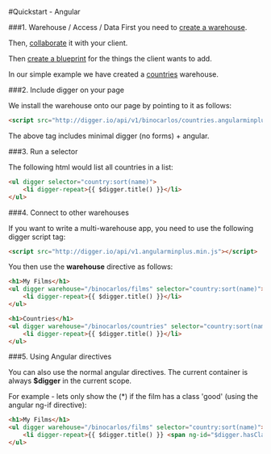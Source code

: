 #Quickstart - Angular

###1. Warehouse / Access / Data
First you need to [create a warehouse](./user-gettingstarted).

Then, [collaborate](./user-collaboration) it with your client.

Then [create a blueprint](./user-blueprints) for the things the client wants to add.

In our simple example we have created a [countries](http://digger.io/binocarlos/countries) warehouse.

###2. Include digger on your page

We install the warehouse onto our page by pointing to it as follows:

```html
<script src="http://digger.io/api/v1/binocarlos/countries.angularminplus.min.js"></script>
```

The above tag includes minimal digger (no forms) + angular.

###3. Run a selector

The following html would list all countries in a list:

```html
<ul digger selector="country:sort(name)">
	<li digger-repeat>{{ $digger.title() }}</li>
</ul>
```

###4. Connect to other warehouses

If you want to write a multi-warehouse app, you need to use the following digger script tag:

```html
<script src="http://digger.io/api/v1.angularminplus.min.js"></script>
```

You then use the **warehouse** directive as follows:

```html
<h1>My Films</h1>
<ul digger warehouse="/binocarlos/films" selector="country:sort(name)">
	<li digger-repeat>{{ $digger.title() }}</li>
</ul>

<h1>Countries</h1>
<ul digger warehouse="/binocarlos/countries" selector="country:sort(name)">
	<li digger-repeat>{{ $digger.title() }}</li>
</ul>
```

###5. Using Angular directives

You can also use the normal angular directives.  The current container is always **$digger** in the current scope.

For example - lets only show the (*) if the film has a class 'good' (using the angular ng-if directive):

```html
<h1>My Films</h1>
<ul digger warehouse="/binocarlos/films" selector="country:sort(name)">
	<li digger-repeat>{{ $digger.title() }} <span ng-id="$digger.hasClass('good')">(*)</span></li>
</ul>

```